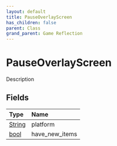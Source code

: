 ```yaml
---
layout: default
title: PauseOverlayScreen
has_children: false
parent: Class
grand_parent: Game Reflection
---
```

# PauseOverlayScreen
Description 

## Fields

| Type | Name |
|:-------------|:--------------|
| [String](/docs/game-reflection/components/string) | platform |
| [bool](/docs/game-reflection/components/bool) | have_new_items |

